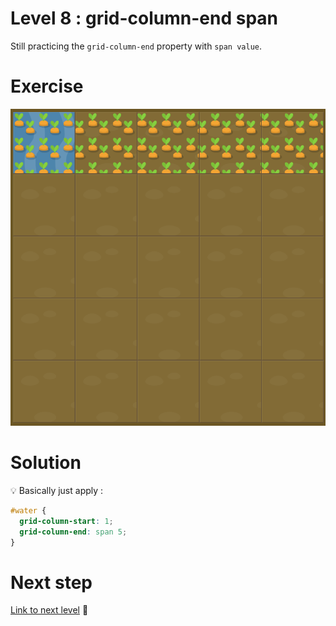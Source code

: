 # Level 8 : grid-column-end span

Still practicing the `grid-column-end` property with `span value`.

# Exercise

![level 8](./level8.png)

# Solution

:bulb: Basically just apply : 

```css
#water {
  grid-column-start: 1;
  grid-column-end: span 5;
}
```

# Next step

[Link to next level](./level9.md) :muscle: